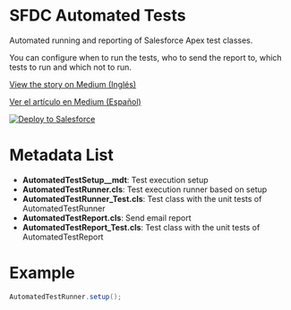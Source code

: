 # SFDC Automated Tests
Automated running and reporting of Salesforce Apex test classes. 

You can configure when to run the tests, who to send the report to, which tests to run and which not to run. 

[View the story on Medium (Inglés)]()

[Ver el artículo en Medium (Español)]()

<a href="https://githubsfdeploy.herokuapp.com?owner=Salesforce Jedi&repo=https://github.com/sfdcjedi/sfdc-automated-tests&ref=main">
  <img alt="Deploy to Salesforce"
       src="https://raw.githubusercontent.com/afawcett/githubsfdeploy/master/deploy.png">
</a>

# Metadata List
- **AutomatedTestSetup__mdt**: Test execution setup
- **AutomatedTestRunner.cls**: Test execution runner based on setup
- **AutomatedTestRunner_Test.cls**: Test class with the unit tests of AutomatedTestRunner
- **AutomatedTestReport.cls**: Send email report
- **AutomatedTestReport_Test.cls**: Test class with the unit tests of AutomatedTestReport

# Example
```java
AutomatedTestRunner.setup();
```
